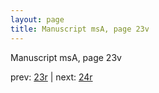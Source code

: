 ```yaml
---
layout: page
title: Manuscript msA, page 23v
---
```


Manuscript msA, page 23v

prev:  [23r](../23r) | next:  [24r](../24r)